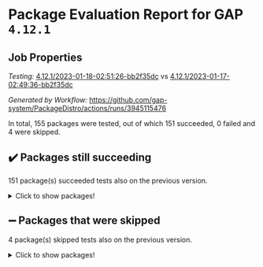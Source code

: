 # Package Evaluation Report for GAP `4.12.1`

## Job Properties

*Testing:* [4.12.1/2023-01-18-02:51:26-bb2f35dc](https://github.com/gap-system/PackageDistro/blob/data/reports/4.12.1/2023-01-18-02:51:26-bb2f35dc) vs [4.12.1/2023-01-17-02:49:36-bb2f35dc](https://github.com/gap-system/PackageDistro/blob/data/reports/4.12.1/2023-01-17-02:49:36-bb2f35dc)

*Generated by Workflow:* https://github.com/gap-system/PackageDistro/actions/runs/3945115476

In total, 155 packages were tested, out of which 151 succeeded, 0 failed and 4 were skipped.

## :heavy_check_mark: Packages still succeeding

151 package(s) succeeded tests also on the previous version.
<details><summary>Click to show packages!</summary>

- 4ti2interface 2022.09-01 [(success)](https://github.com/gap-system/PackageDistro/actions/runs/3945115476/jobs/6751843461)
- ace 5.6.2 [(success)](https://github.com/gap-system/PackageDistro/actions/runs/3945115476/jobs/6751843576)
- aclib 1.3.2 [(success)](https://github.com/gap-system/PackageDistro/actions/runs/3945115476/jobs/6751843654)
- agt 0.3.1 [(success)](https://github.com/gap-system/PackageDistro/actions/runs/3945115476/jobs/6751843729)
- alnuth 3.2.1 [(success)](https://github.com/gap-system/PackageDistro/actions/runs/3945115476/jobs/6751843785)
- anupq 3.3.0 [(success)](https://github.com/gap-system/PackageDistro/actions/runs/3945115476/jobs/6751843899)
- atlasrep 2.1.6 [(success)](https://github.com/gap-system/PackageDistro/actions/runs/3945115476/jobs/6751843974)
- autodoc 2022.10.20 [(success)](https://github.com/gap-system/PackageDistro/actions/runs/3945115476/jobs/6751844061)
- automata 1.15 [(success)](https://github.com/gap-system/PackageDistro/actions/runs/3945115476/jobs/6751844151)
- automgrp 1.3.2 [(success)](https://github.com/gap-system/PackageDistro/actions/runs/3945115476/jobs/6751844244)
- autpgrp 1.11 [(success)](https://github.com/gap-system/PackageDistro/actions/runs/3945115476/jobs/6751844322)
- cap 2023.01-04 [(success)](https://github.com/gap-system/PackageDistro/actions/runs/3945115476/jobs/6751844394)
- caratinterface 2.3.4 [(success)](https://github.com/gap-system/PackageDistro/actions/runs/3945115476/jobs/6751844480)
- cddinterface 2022.11.01 [(success)](https://github.com/gap-system/PackageDistro/actions/runs/3945115476/jobs/6751844549)
- circle 1.6.5 [(success)](https://github.com/gap-system/PackageDistro/actions/runs/3945115476/jobs/6751844609)
- classicpres 1.22 [(success)](https://github.com/gap-system/PackageDistro/actions/runs/3945115476/jobs/6751844670)
- cohomolo 1.6.11 [(success)](https://github.com/gap-system/PackageDistro/actions/runs/3945115476/jobs/6751844746)
- congruence 1.2.4 [(success)](https://github.com/gap-system/PackageDistro/actions/runs/3945115476/jobs/6751844799)
- corelg 1.56 [(success)](https://github.com/gap-system/PackageDistro/actions/runs/3945115476/jobs/6751844870)
- crime 1.6 [(success)](https://github.com/gap-system/PackageDistro/actions/runs/3945115476/jobs/6751844953)
- crisp 1.4.6 [(success)](https://github.com/gap-system/PackageDistro/actions/runs/3945115476/jobs/6751845037)
- crypting 0.10.4 [(success)](https://github.com/gap-system/PackageDistro/actions/runs/3945115476/jobs/6751845110)
- cryst 4.1.25 [(success)](https://github.com/gap-system/PackageDistro/actions/runs/3945115476/jobs/6751845182)
- crystcat 1.1.10 [(success)](https://github.com/gap-system/PackageDistro/actions/runs/3945115476/jobs/6751845241)
- ctbllib 1.3.4 [(success)](https://github.com/gap-system/PackageDistro/actions/runs/3945115476/jobs/6751845286)
- cubefree 1.19 [(success)](https://github.com/gap-system/PackageDistro/actions/runs/3945115476/jobs/6751845363)
- curlinterface 2.3.1 [(success)](https://github.com/gap-system/PackageDistro/actions/runs/3945115476/jobs/6751845430)
- cvec 2.7.6 [(success)](https://github.com/gap-system/PackageDistro/actions/runs/3945115476/jobs/6751845493)
- datastructures 0.3.0 [(success)](https://github.com/gap-system/PackageDistro/actions/runs/3945115476/jobs/6751845552)
- deepthought 1.0.6 [(success)](https://github.com/gap-system/PackageDistro/actions/runs/3945115476/jobs/6751845628)
- design 1.7 [(success)](https://github.com/gap-system/PackageDistro/actions/runs/3945115476/jobs/6751845722)
- difsets 2.3.1 [(success)](https://github.com/gap-system/PackageDistro/actions/runs/3945115476/jobs/6751845800)
- digraphs 1.6.1 [(success)](https://github.com/gap-system/PackageDistro/actions/runs/3945115476/jobs/6751845860)
- edim 1.3.6 [(success)](https://github.com/gap-system/PackageDistro/actions/runs/3945115476/jobs/6751845924)
- example 4.3.3 [(success)](https://github.com/gap-system/PackageDistro/actions/runs/3945115476/jobs/6751846028)
- examplesforhomalg 2022.11-01 [(success)](https://github.com/gap-system/PackageDistro/actions/runs/3945115476/jobs/6751846092)
- factint 1.6.3 [(success)](https://github.com/gap-system/PackageDistro/actions/runs/3945115476/jobs/6751846159)
- ferret 1.0.9 [(success)](https://github.com/gap-system/PackageDistro/actions/runs/3945115476/jobs/6751846245)
- fga 1.4.0 [(success)](https://github.com/gap-system/PackageDistro/actions/runs/3945115476/jobs/6751846387)
- fining 1.5.4 [(success)](https://github.com/gap-system/PackageDistro/actions/runs/3945115476/jobs/6751846456)
- float 1.0.3 [(success)](https://github.com/gap-system/PackageDistro/actions/runs/3945115476/jobs/6751846507)
- format 1.4.3 [(success)](https://github.com/gap-system/PackageDistro/actions/runs/3945115476/jobs/6751846592)
- forms 1.2.9 [(success)](https://github.com/gap-system/PackageDistro/actions/runs/3945115476/jobs/6751846698)
- fplsa 1.2.6 [(success)](https://github.com/gap-system/PackageDistro/actions/runs/3945115476/jobs/6751846787)
- fr 2.4.12 [(success)](https://github.com/gap-system/PackageDistro/actions/runs/3945115476/jobs/6751846854)
- francy 1.2.5 [(success)](https://github.com/gap-system/PackageDistro/actions/runs/3945115476/jobs/6751846916)
- fwtree 1.3 [(success)](https://github.com/gap-system/PackageDistro/actions/runs/3945115476/jobs/6751847011)
- gapdoc 1.6.6 [(success)](https://github.com/gap-system/PackageDistro/actions/runs/3945115476/jobs/6751847077)
- gauss 2023.01-01 [(success)](https://github.com/gap-system/PackageDistro/actions/runs/3945115476/jobs/6751847157)
- gaussforhomalg 2022.08-03 [(success)](https://github.com/gap-system/PackageDistro/actions/runs/3945115476/jobs/6751847249)
- gbnp 1.0.5 [(success)](https://github.com/gap-system/PackageDistro/actions/runs/3945115476/jobs/6751847322)
- generalizedmorphismsforcap 2022.12-01 [(success)](https://github.com/gap-system/PackageDistro/actions/runs/3945115476/jobs/6751847429)
- genss 1.6.8 [(success)](https://github.com/gap-system/PackageDistro/actions/runs/3945115476/jobs/6751847518)
- gradedmodules 2022.09-02 [(success)](https://github.com/gap-system/PackageDistro/actions/runs/3945115476/jobs/6751847600)
- gradedringforhomalg 2022.11-01 [(success)](https://github.com/gap-system/PackageDistro/actions/runs/3945115476/jobs/6751847681)
- grape 4.9.0 [(success)](https://github.com/gap-system/PackageDistro/actions/runs/3945115476/jobs/6751847758)
- groupoids 1.71 [(success)](https://github.com/gap-system/PackageDistro/actions/runs/3945115476/jobs/6751847835)
- grpconst 2.6.3 [(success)](https://github.com/gap-system/PackageDistro/actions/runs/3945115476/jobs/6751847919)
- guarana 0.96.3 [(success)](https://github.com/gap-system/PackageDistro/actions/runs/3945115476/jobs/6751848009)
- guava 3.18 [(success)](https://github.com/gap-system/PackageDistro/actions/runs/3945115476/jobs/6751848087)
- hap 1.49 [(success)](https://github.com/gap-system/PackageDistro/actions/runs/3945115476/jobs/6751848186)
- hapcryst 0.1.15 [(success)](https://github.com/gap-system/PackageDistro/actions/runs/3945115476/jobs/6751848254)
- hecke 1.5.3 [(success)](https://github.com/gap-system/PackageDistro/actions/runs/3945115476/jobs/6751848349)
- help 3.5 [(success)](https://github.com/gap-system/PackageDistro/actions/runs/3945115476/jobs/6751848450)
- homalg 2022.12-02 [(success)](https://github.com/gap-system/PackageDistro/actions/runs/3945115476/jobs/6751848531)
- homalgtocas 2022.11-02 [(success)](https://github.com/gap-system/PackageDistro/actions/runs/3945115476/jobs/6751848612)
- idrel 2.44 [(success)](https://github.com/gap-system/PackageDistro/actions/runs/3945115476/jobs/6751848690)
- images 1.3.1 [(success)](https://github.com/gap-system/PackageDistro/actions/runs/3945115476/jobs/6751848791)
- intpic 0.3.0 [(success)](https://github.com/gap-system/PackageDistro/actions/runs/3945115476/jobs/6751848875)
- io 4.8.0 [(success)](https://github.com/gap-system/PackageDistro/actions/runs/3945115476/jobs/6751849044)
- io_forhomalg 2022.11-01 [(success)](https://github.com/gap-system/PackageDistro/actions/runs/3945115476/jobs/6751849129)
- irredsol 1.4.4 [(success)](https://github.com/gap-system/PackageDistro/actions/runs/3945115476/jobs/6751849222)
- json 2.1.1 [(success)](https://github.com/gap-system/PackageDistro/actions/runs/3945115476/jobs/6751849333)
- jupyterkernel 1.4.1 [(success)](https://github.com/gap-system/PackageDistro/actions/runs/3945115476/jobs/6751849432)
- jupyterviz 1.5.6 [(success)](https://github.com/gap-system/PackageDistro/actions/runs/3945115476/jobs/6751849531)
- kan 1.34 [(success)](https://github.com/gap-system/PackageDistro/actions/runs/3945115476/jobs/6751849618)
- kbmag 1.5.11 [(success)](https://github.com/gap-system/PackageDistro/actions/runs/3945115476/jobs/6751849706)
- laguna 3.9.5 [(success)](https://github.com/gap-system/PackageDistro/actions/runs/3945115476/jobs/6751849842)
- liealgdb 2.2.1 [(success)](https://github.com/gap-system/PackageDistro/actions/runs/3945115476/jobs/6751849944)
- liepring 2.8 [(success)](https://github.com/gap-system/PackageDistro/actions/runs/3945115476/jobs/6751850057)
- liering 2.4.2 [(success)](https://github.com/gap-system/PackageDistro/actions/runs/3945115476/jobs/6751850165)
- linearalgebraforcap 2023.01-02 [(success)](https://github.com/gap-system/PackageDistro/actions/runs/3945115476/jobs/6751850256)
- localizeringforhomalg 2022.11-01 [(success)](https://github.com/gap-system/PackageDistro/actions/runs/3945115476/jobs/6751850338)
- loops 3.4.3 [(success)](https://github.com/gap-system/PackageDistro/actions/runs/3945115476/jobs/6751850426)
- lpres 1.0.3 [(success)](https://github.com/gap-system/PackageDistro/actions/runs/3945115476/jobs/6751850532)
- majoranaalgebras 1.5.1 [(success)](https://github.com/gap-system/PackageDistro/actions/runs/3945115476/jobs/6751850638)
- mapclass 1.4.6 [(success)](https://github.com/gap-system/PackageDistro/actions/runs/3945115476/jobs/6751850755)
- matgrp 0.70 [(success)](https://github.com/gap-system/PackageDistro/actions/runs/3945115476/jobs/6751850852)
- matricesforhomalg 2023.01-01 [(success)](https://github.com/gap-system/PackageDistro/actions/runs/3945115476/jobs/6751850956)
- modisom 2.5.3 [(success)](https://github.com/gap-system/PackageDistro/actions/runs/3945115476/jobs/6751851044)
- modulepresentationsforcap 2022.12-01 [(success)](https://github.com/gap-system/PackageDistro/actions/runs/3945115476/jobs/6751851126)
- modules 2022.11-01 [(success)](https://github.com/gap-system/PackageDistro/actions/runs/3945115476/jobs/6751851246)
- monoidalcategories 2022.12-01 [(success)](https://github.com/gap-system/PackageDistro/actions/runs/3945115476/jobs/6751851339)
- nconvex 2022.09-01 [(success)](https://github.com/gap-system/PackageDistro/actions/runs/3945115476/jobs/6751851447)
- nilmat 1.4.2 [(success)](https://github.com/gap-system/PackageDistro/actions/runs/3945115476/jobs/6751851538)
- nock 1.5 [(success)](https://github.com/gap-system/PackageDistro/actions/runs/3945115476/jobs/6751851629)
- normalizinterface 1.3.5 [(success)](https://github.com/gap-system/PackageDistro/actions/runs/3945115476/jobs/6751851710)
- nq 2.5.9 [(success)](https://github.com/gap-system/PackageDistro/actions/runs/3945115476/jobs/6751851864)
- numericalsgps 1.3.1 [(success)](https://github.com/gap-system/PackageDistro/actions/runs/3945115476/jobs/6751851955)
- openmath 11.5.2 [(success)](https://github.com/gap-system/PackageDistro/actions/runs/3945115476/jobs/6751852032)
- orb 4.9.0 [(success)](https://github.com/gap-system/PackageDistro/actions/runs/3945115476/jobs/6751852095)
- packagemanager 1.3.2 [(success)](https://github.com/gap-system/PackageDistro/actions/runs/3945115476/jobs/6751852178)
- patternclass 2.4.3 [(success)](https://github.com/gap-system/PackageDistro/actions/runs/3945115476/jobs/6751852251)
- permut 2.0.4 [(success)](https://github.com/gap-system/PackageDistro/actions/runs/3945115476/jobs/6751852334)
- polenta 1.3.10 [(success)](https://github.com/gap-system/PackageDistro/actions/runs/3945115476/jobs/6751852408)
- polymaking 0.8.6 [(success)](https://github.com/gap-system/PackageDistro/actions/runs/3945115476/jobs/6751852497)
- primgrp 3.4.3 [(success)](https://github.com/gap-system/PackageDistro/actions/runs/3945115476/jobs/6751852587)
- profiling 2.5.2 [(success)](https://github.com/gap-system/PackageDistro/actions/runs/3945115476/jobs/6751852667)
- qpa 1.34 [(success)](https://github.com/gap-system/PackageDistro/actions/runs/3945115476/jobs/6751852746)
- quagroup 1.8.3 [(success)](https://github.com/gap-system/PackageDistro/actions/runs/3945115476/jobs/6751852824)
- radiroot 2.9 [(success)](https://github.com/gap-system/PackageDistro/actions/runs/3945115476/jobs/6751852909)
- rcwa 4.7.1 [(success)](https://github.com/gap-system/PackageDistro/actions/runs/3945115476/jobs/6751852987)
- rds 1.8 [(success)](https://github.com/gap-system/PackageDistro/actions/runs/3945115476/jobs/6751853061)
- recog 1.4.2 [(success)](https://github.com/gap-system/PackageDistro/actions/runs/3945115476/jobs/6751853140)
- repndecomp 1.3.0 [(success)](https://github.com/gap-system/PackageDistro/actions/runs/3945115476/jobs/6751853260)
- repsn 3.1.0 [(success)](https://github.com/gap-system/PackageDistro/actions/runs/3945115476/jobs/6751853380)
- resclasses 4.7.3 [(success)](https://github.com/gap-system/PackageDistro/actions/runs/3945115476/jobs/6751853518)
- ringsforhomalg 2022.11-01 [(success)](https://github.com/gap-system/PackageDistro/actions/runs/3945115476/jobs/6751853617)
- sco 2022.09-01 [(success)](https://github.com/gap-system/PackageDistro/actions/runs/3945115476/jobs/6751853715)
- scscp 2.4.0 [(success)](https://github.com/gap-system/PackageDistro/actions/runs/3945115476/jobs/6751853809)
- semigroups 5.2.0 [(success)](https://github.com/gap-system/PackageDistro/actions/runs/3945115476/jobs/6751853923)
- sglppow 2.3 [(success)](https://github.com/gap-system/PackageDistro/actions/runs/3945115476/jobs/6751854057)
- sgpviz 0.999.5 [(success)](https://github.com/gap-system/PackageDistro/actions/runs/3945115476/jobs/6751854152)
- simpcomp 2.1.14 [(success)](https://github.com/gap-system/PackageDistro/actions/runs/3945115476/jobs/6751854258)
- singular 2022.09.23 [(success)](https://github.com/gap-system/PackageDistro/actions/runs/3945115476/jobs/6751854345)
- sl2reps 1.1 [(success)](https://github.com/gap-system/PackageDistro/actions/runs/3945115476/jobs/6751854430)
- sla 1.5.3 [(success)](https://github.com/gap-system/PackageDistro/actions/runs/3945115476/jobs/6751854524)
- smallgrp 1.5.1 [(success)](https://github.com/gap-system/PackageDistro/actions/runs/3945115476/jobs/6751854616)
- smallsemi 0.6.13 [(success)](https://github.com/gap-system/PackageDistro/actions/runs/3945115476/jobs/6751854688)
- sonata 2.9.6 [(success)](https://github.com/gap-system/PackageDistro/actions/runs/3945115476/jobs/6751854775)
- sophus 1.27 [(success)](https://github.com/gap-system/PackageDistro/actions/runs/3945115476/jobs/6751854837)
- spinsym 1.5.2 [(success)](https://github.com/gap-system/PackageDistro/actions/runs/3945115476/jobs/6751854915)
- standardff 0.9.4 [(success)](https://github.com/gap-system/PackageDistro/actions/runs/3945115476/jobs/6751854997)
- symbcompcc 1.3.2 [(success)](https://github.com/gap-system/PackageDistro/actions/runs/3945115476/jobs/6751855077)
- thelma 1.3 [(success)](https://github.com/gap-system/PackageDistro/actions/runs/3945115476/jobs/6751855158)
- tomlib 1.2.9 [(success)](https://github.com/gap-system/PackageDistro/actions/runs/3945115476/jobs/6751855300)
- toolsforhomalg 2022.12-01 [(success)](https://github.com/gap-system/PackageDistro/actions/runs/3945115476/jobs/6751855373)
- toric 1.9.5 [(success)](https://github.com/gap-system/PackageDistro/actions/runs/3945115476/jobs/6751855480)
- toricvarieties 2022.07.13 [(success)](https://github.com/gap-system/PackageDistro/actions/runs/3945115476/jobs/6751855571)
- transgrp 3.6.3 [(success)](https://github.com/gap-system/PackageDistro/actions/runs/3945115476/jobs/6751855690)
- ugaly 4.0.3 [(success)](https://github.com/gap-system/PackageDistro/actions/runs/3945115476/jobs/6751855780)
- unipot 1.5 [(success)](https://github.com/gap-system/PackageDistro/actions/runs/3945115476/jobs/6751855873)
- unitlib 4.1.0 [(success)](https://github.com/gap-system/PackageDistro/actions/runs/3945115476/jobs/6751855983)
- utils 0.81 [(success)](https://github.com/gap-system/PackageDistro/actions/runs/3945115476/jobs/6751856091)
- uuid 0.7 [(success)](https://github.com/gap-system/PackageDistro/actions/runs/3945115476/jobs/6751856238)
- walrus 0.9991 [(success)](https://github.com/gap-system/PackageDistro/actions/runs/3945115476/jobs/6751856330)
- wedderga 4.10.2 [(success)](https://github.com/gap-system/PackageDistro/actions/runs/3945115476/jobs/6751856426)
- xmod 2.88 [(success)](https://github.com/gap-system/PackageDistro/actions/runs/3945115476/jobs/6751856515)
- xmodalg 1.23 [(success)](https://github.com/gap-system/PackageDistro/actions/runs/3945115476/jobs/6751856627)
- yangbaxter 0.10.2 [(success)](https://github.com/gap-system/PackageDistro/actions/runs/3945115476/jobs/6751856739)
- zeromqinterface 0.14 [(success)](https://github.com/gap-system/PackageDistro/actions/runs/3945115476/jobs/6751856823)
</details>

## :heavy_minus_sign: Packages that were skipped

4 package(s) skipped tests also on the previous version.
<details><summary>Click to show packages!</summary>

- browse 1.8.19 [(skipped)](https://github.com/gap-system/PackageDistro/actions/runs/3945115476/jobs/6751704109)
- itc 1.5.1 [(skipped)](https://github.com/gap-system/PackageDistro/actions/runs/3945115476/jobs/6751704109)
- polycyclic 2.16 [(skipped)](https://github.com/gap-system/PackageDistro/actions/runs/3945115476/jobs/6751704109)
- xgap 4.31 [(skipped)](https://github.com/gap-system/PackageDistro/actions/runs/3945115476/jobs/6751704109)
</details>


